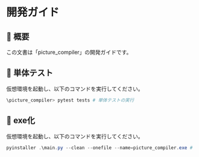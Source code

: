 
# 開発ガイド

## 📗 概要

この文書は「picture_compiler」の開発ガイドです。

## 📝 単体テスト

仮想環境を起動し、以下のコマンドを実行してください。

``` powershell
\picture_compiler> pytest tests # 単体テストの実行
```

## 💾 exe化

仮想環境を起動し、以下のコマンドを実行してください。

``` powershell
pyinstaller .\main.py --clean --onefile --name=picture_compiler.exe #
```
